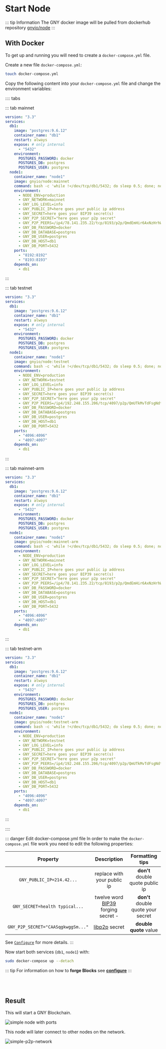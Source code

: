 # Start Node

::: tip Information
The GNY docker image will be pulled from dockerhub repository [gnyio/node](https://hub.docker.com/repository/docker/gnyio/node)
:::

## With Docker

To get up and running you will need to create a `docker-compose.yml` file.

Create a new file `docker-compose.yml`:

```bash
touch docker-compose.yml
```

Copy the following content into your `docker-compose.yml` file and change the environment variables:

:::: tabs

::: tab mainnet

```yml
version: "3.3"
services:
  db1:
    image: "postgres:9.6.12"
    container_name: "db1"
    restart: always
    expose: # only internal
      - "5432"
    environment:
      POSTGRES_PASSWORD: docker
      POSTGRES_DB: postgres
      POSTGRES_USER: postgres
  node1:
    container_name: "node1"
    image: gnyio/node:mainnet
    command: bash -c 'while !</dev/tcp/db1/5432; do sleep 0.5; done; node packages/main/dist/src/app'
    environment:
      - NODE_ENV=production
      - GNY_NETWORK=mainnet
      - GNY_LOG_LEVEL=info
      - GNY_PUBLIC_IP=here goes your public ip address
      - GNY_SECRET=here goes your BIP39 secret(s)
      - GNY_P2P_SECRET="here goes your p2p secret"
      - GNY_P2P_PEERS=/ip4/78.141.235.22/tcp/8193/p2p/QmdEmHir6AxNzHrhWBJ3PfUddRBabmmEGmdSaCenrKMCUh
      - GNY_DB_PASSWORD=docker
      - GNY_DB_DATABASE=postgres
      - GNY_DB_USER=postgres
      - GNY_DB_HOST=db1
      - GNY_DB_PORT=5432
    ports:
      - "8192:8192"
      - "8193:8193"
    depends_on:
      - db1
```

:::

::: tab testnet

```yml
version: "3.3"
services:
  db1:
    image: "postgres:9.6.12"
    container_name: "db1"
    restart: always
    expose: # only internal
      - "5432"
    environment:
      POSTGRES_PASSWORD: docker
      POSTGRES_DB: postgres
      POSTGRES_USER: postgres
  node1:
    container_name: "node1"
    image: gnyio/node:testnet
    command: bash -c 'while !</dev/tcp/db1/5432; do sleep 0.5; done; node packages/main/dist/src/app'
    environment:
      - NODE_ENV=production
      - GNY_NETWORK=testnet
      - GNY_LOG_LEVEL=info
      - GNY_PUBLIC_IP=here goes your public ip address
      - GNY_SECRET=here goes your BIP39 secret(s)
      - GNY_P2P_SECRET="here goes your p2p secret"
      - GNY_P2P_PEERS=/ip4/192.248.155.206/tcp/4097/p2p/QmUTkMvTdFsgNdtYMcN6U7VHBMzcVbg2oC3xYCagCJbRNs
      - GNY_DB_PASSWORD=docker
      - GNY_DB_DATABASE=postgres
      - GNY_DB_USER=postgres
      - GNY_DB_HOST=db1
      - GNY_DB_PORT=5432
    ports:
      - "4096:4096"
      - "4097:4097"
    depends_on:
      - db1
```

:::

::: tab mainnet-arm

```yml
version: "3.3"
services:
  db1:
    image: "postgres:9.6.12"
    container_name: "db1"
    restart: always
    expose: # only internal
      - "5432"
    environment:
      POSTGRES_PASSWORD: docker
      POSTGRES_DB: postgres
      POSTGRES_USER: postgres
  node1:
    container_name: "node1"
    image: gnyio/node:mainnet-arm
    command: bash -c 'while !</dev/tcp/db1/5432; do sleep 0.5; done; node packages/main/dist/src/app'
    environment:
      - NODE_ENV=production
      - GNY_NETWORK=mainnet
      - GNY_LOG_LEVEL=info
      - GNY_PUBLIC_IP=here goes your public ip address
      - GNY_SECRET=here goes your BIP39 secret(s)
      - GNY_P2P_SECRET="here goes your p2p secret"
      - GNY_P2P_PEERS=/ip4/78.141.235.22/tcp/8193/p2p/QmdEmHir6AxNzHrhWBJ3PfUddRBabmmEGmdSaCenrKMCUh
      - GNY_DB_PASSWORD=docker
      - GNY_DB_DATABASE=postgres
      - GNY_DB_USER=postgres
      - GNY_DB_HOST=db1
      - GNY_DB_PORT=5432
    ports:
      - "4096:4096"
      - "4097:4097"
    depends_on:
      - db1
```

:::

::: tab testnet-arm

```yml
version: "3.3"
services:
  db1:
    image: "postgres:9.6.12"
    container_name: "db1"
    restart: always
    expose: # only internal
      - "5432"
    environment:
      POSTGRES_PASSWORD: docker
      POSTGRES_DB: postgres
      POSTGRES_USER: postgres
  node1:
    container_name: "node1"
    image: gnyio/node:testnet-arm
    command: bash -c 'while !</dev/tcp/db1/5432; do sleep 0.5; done; node packages/main/dist/src/app'
    environment:
      - NODE_ENV=production
      - GNY_NETWORK=testnet
      - GNY_LOG_LEVEL=info
      - GNY_PUBLIC_IP=here goes your public ip address
      - GNY_SECRET=here goes your BIP39 secret(s)
      - GNY_P2P_SECRET="here goes your p2p secret"
      - GNY_P2P_PEERS=/ip4/192.248.155.206/tcp/4097/p2p/QmUTkMvTdFsgNdtYMcN6U7VHBMzcVbg2oC3xYCagCJbRNs
      - GNY_DB_PASSWORD=docker
      - GNY_DB_DATABASE=postgres
      - GNY_DB_USER=postgres
      - GNY_DB_HOST=db1
      - GNY_DB_PORT=5432
    ports:
      - "4096:4096"
      - "4097:4097"
    depends_on:
      - db1
```

:::

::::

::: danger Edit docker-compose.yml file
In order to make the `docker-compose.yml` file work you need to edit the following properties:

|              Property              |                                 Description                                  |          Formatting tips           |
| :--------------------------------: | :--------------------------------------------------------------------------: | :--------------------------------: |
|     `GNY_PUBLIC_IP=214.42...`      |                         replace with your public ip                          |  **don't** double quote public ip  |
|   `GNY_SECRET=health typical...`   | twelve word [BIP39](https://en.bitcoin.it/wiki/Seed_phrase) forging secret - | **don't** double quote your secret |
| `GNY_P2P_SECRET="CAASqgkwggSm..."` |            [libp2p](https://github.com/libp2p/js-libp2p/) secret             |       **double quote** value       |

See [`Configure`](./configure) for more details.
:::

Now start both services (`db1`, `node1`) with:

```bash
sudo docker-compose up --detach
```

::: tip
For information on how to **forge Blocks** see [**configure**](./configure)
:::

<br/>
<br/>

## Result

This will start a GNY Blockchain.

![simple node with ports](../.vuepress/public/simple-node-with-ports.png)

This node will later connect to other nodes on the network.

![simple-p2p-network](../.vuepress/public/simple-p2p-network.png)
